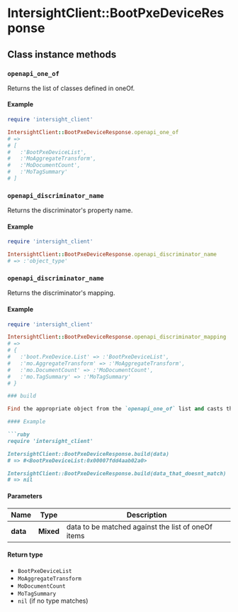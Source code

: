 # IntersightClient::BootPxeDeviceResponse

## Class instance methods

### `openapi_one_of`

Returns the list of classes defined in oneOf.

#### Example

```ruby
require 'intersight_client'

IntersightClient::BootPxeDeviceResponse.openapi_one_of
# =>
# [
#   :'BootPxeDeviceList',
#   :'MoAggregateTransform',
#   :'MoDocumentCount',
#   :'MoTagSummary'
# ]
```

### `openapi_discriminator_name`

Returns the discriminator's property name.

#### Example

```ruby
require 'intersight_client'

IntersightClient::BootPxeDeviceResponse.openapi_discriminator_name
# => :'object_type'
```

### `openapi_discriminator_name`

Returns the discriminator's mapping.

#### Example

```ruby
require 'intersight_client'

IntersightClient::BootPxeDeviceResponse.openapi_discriminator_mapping
# =>
# {
#   :'boot.PxeDevice.List' => :'BootPxeDeviceList',
#   :'mo.AggregateTransform' => :'MoAggregateTransform',
#   :'mo.DocumentCount' => :'MoDocumentCount',
#   :'mo.TagSummary' => :'MoTagSummary'
# }

### build

Find the appropriate object from the `openapi_one_of` list and casts the data into it.

#### Example

```ruby
require 'intersight_client'

IntersightClient::BootPxeDeviceResponse.build(data)
# => #<BootPxeDeviceList:0x00007fdd4aab02a0>

IntersightClient::BootPxeDeviceResponse.build(data_that_doesnt_match)
# => nil
```

#### Parameters

| Name | Type | Description |
| ---- | ---- | ----------- |
| **data** | **Mixed** | data to be matched against the list of oneOf items |

#### Return type

- `BootPxeDeviceList`
- `MoAggregateTransform`
- `MoDocumentCount`
- `MoTagSummary`
- `nil` (if no type matches)

